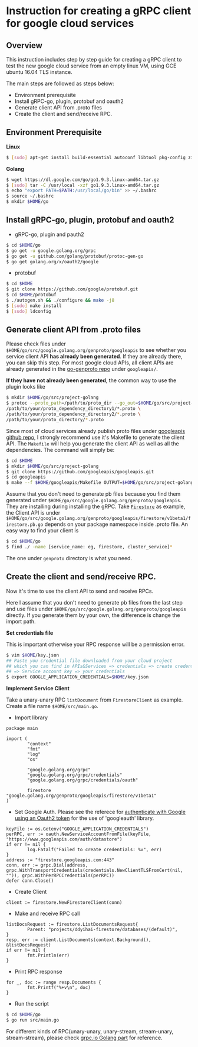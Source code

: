 # Instruction for creating a gRPC client for google cloud services

## Overview

This instruction includes step by step guide for creating a gRPC 
client to test the new google cloud service from an empty linux 
VM, using GCE ubuntu 16.04 TLS instance.

The main steps are followed as steps below: 

- Environment prerequisite
- Install gRPC-go, plugin, protobuf and oauth2
- Generate client API from .proto files
- Create the client and send/receive RPC.

## Environment Prerequisite

**Linux**
```sh
$ [sudo] apt-get install build-essential autoconf libtool pkg-config zip unzip zlib1g-dev
```
**Golang**
```sh
$ wget https://dl.google.com/go/go1.9.3.linux-amd64.tar.gz
$ [sudo] tar -C /usr/local -xzf go1.9.3.linux-amd64.tar.gz
$ echo "export PATH=$PATH:/usr/local/go/bin" >> ~/.bashrc
$ source ~/.bashrc
$ mkdir $HOME/go
```

## Install gRPC-go, plugin, protobuf and oauth2
- gRPC-go, plugin and pauth2
```sh
$ cd $HOME/go
$ go get -u google.golang.org/grpc
$ go get -u github.com/golang/protobuf/protoc-gen-go
$ go get golang.org/x/oauth2/google
```
- protobuf
```sh
$ cd $HOME
$ git clone https://github.com/google/protobuf.git
$ cd $HOME/protobuf
$ ./autogen.sh && ./configure && make -j8
$ [sudo] make install
$ [sudo] ldconfig
```

## Generate client API from .proto files 
Please check files under `$HOME/go/src/google.golang.org/genproto/googleapis` to see whether
you service client API **has already been generated**. 
If they are already there, you can skip this step. 
For most google cloud APIs, all client APIs are already generated in the
[go-genproto repo](https://github.com/google/go-genproto) under `googleapis/`.

**If they have not already been generated**, 
the common way to use the plugin looks like
```sh
$ mkdir $HOME/go/src/project-golang
$ protoc --proto_path=/path/to/proto_dir --go_out=$HOME/go/src/project-golang\  
/path/to/your/proto_dependency_directory1/*.proto \
/path/to/your/proto_dependency_directory2/*.proto \
/path/to/your/proto_directory/*.proto
```

Since most of cloud services already publish proto files under 
[googleapis github repo](https://github.com/googleapis/googleapis), I strongly
recommend use it's Makefile to generate the client API.
The `Makefile` will help you generate the client API as
well as all the dependencies. The command will simply be:
```sh
$ cd $HOME
$ mkdir $HOME/go/src/project-golang
$ git clone https://github.com/googleapis/googleapis.git
$ cd googleapis
$ make --f $HOME/googleapis/Makefile OUTPUT=$HOME/go/src/project-golang PROTOC="protoc --proto_path=. --plugin=$HOME/go/bin/protoc-gen-go --go_out=$HOME/go/src/project-golang" FLAGS=""  GRPCPLUGIN=""
```

Assume that you don't need to generate pb files
because you find them generated under `$HOME/go/src/google.golang.org/genproto/googleapis`.
They are installing during installing the gRPC.
Take [`Firestore`](https://github.com/googleapis/googleapis/blob/master/google/firestore/v1beta1/firestore.proto)
as example, the Client API is under 
`$HOME/go/src/google.golang.org/genproto/googleapis/firestore/v1beta1/firestore.pb.go` depends on your 
package namespace inside .proto file. An easy way to find your client is 
```sh
$ cd $HOME/go
$ find ./ -name [service_name: eg, firestore, cluster_service]*
```
The one under `genproto` directory is what you need.

## Create the client and send/receive RPC.
Now it's time to use the client API to send and receive RPCs.

Here I assume that you don't need to generate pb files from the last step
and use files under `$HOME/go/src/google.golang.org/genproto/googleapis` directly.
If you generate them by your own, the difference is change the import path.

**Set credentials file**

This is important otherwise your RPC response will be a permission error.
``` sh
$ vim $HOME/key.json
## Paste you credential file downloaded from your cloud project
## which you can find in APIs&Services => credentials => create credentials
## => Service account key => your credentials
$ export GOOGLE_APPLICATION_CREDENTIALS=$HOME/key.json
```

**Implement Service Client**

Take a unary-unary RPC `listDocument` from `FirestoreClient` as example.
Create a file name `$HOME/src/main.go`.
- Import library
```
package main

import (
        "context"
        "fmt"
        "log"
        "os"

        "google.golang.org/grpc"
        "google.golang.org/grpc/credentials"
        "google.golang.org/grpc/credentials/oauth"

        firestore "google.golang.org/genproto/googleapis/firestore/v1beta1"
)
```
- Set Google Auth. Please see the referece for 
[authenticate with Google using an Oauth2 token](https://grpc.io/docs/guides/auth.html#authenticate-with-google) for the use of 'googleauth' library.
```
keyFile := os.Getenv("GOOGLE_APPLICATION_CREDENTIALS")
perRPC, err := oauth.NewServiceAccountFromFile(keyFile, "https://www.googleapis.com/auth/datastore")
if err != nil {
        log.Fatalf("Failed to create credentials: %v", err)
}
address := "firestore.googleapis.com:443"
conn, err := grpc.Dial(address, grpc.WithTransportCredentials(credentials.NewClientTLSFromCert(nil, "")), grpc.WithPerRPCCredentials(perRPC))
defer conn.Close()
```
- Create Client
```
client := firestore.NewFirestoreClient(conn)
```
- Make and receive RPC call
```
listDocsRequest := firestore.ListDocumentsRequest{
        Parent: "projects/ddyihai-firestore/databases/(default)",
}
resp, err := client.ListDocuments(context.Background(), &listDocsRequest)
if err != nil {
        fmt.Println(err)
}
```
- Print RPC response
```
for _, doc := range resp.Documents {
        fmt.Printf("%+v\n", doc)
}
```
- Run the script
```sh
$ cd $HOME/go
$ go run src/main.go
```

For different kinds of RPC(unary-unary, unary-stream, stream-unary, stream-stream),
please check [grpc.io Golang part](https://grpc.io/docs/tutorials/basic/go.html#simple-rpcc)
for reference.



